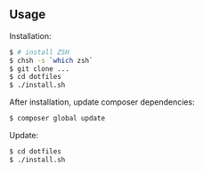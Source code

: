 ## Usage

Installation:

```sh
$ # install ZSH
$ chsh -s `which zsh`
$ git clone ...
$ cd dotfiles
$ ./install.sh
```

After installation, update composer dependencies:

```sh
$ composer global update
```

Update:

```sh
$ cd dotfiles
$ ./install.sh
```
